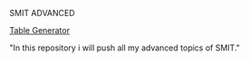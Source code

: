 SMIT ADVANCED 

[Table Generator](https://kashif0955.github.io/SMIT-Advanced/JavaScript/Projects/Table%20Calculator/index.html)

"In this repository i will push all my advanced topics of SMIT."
